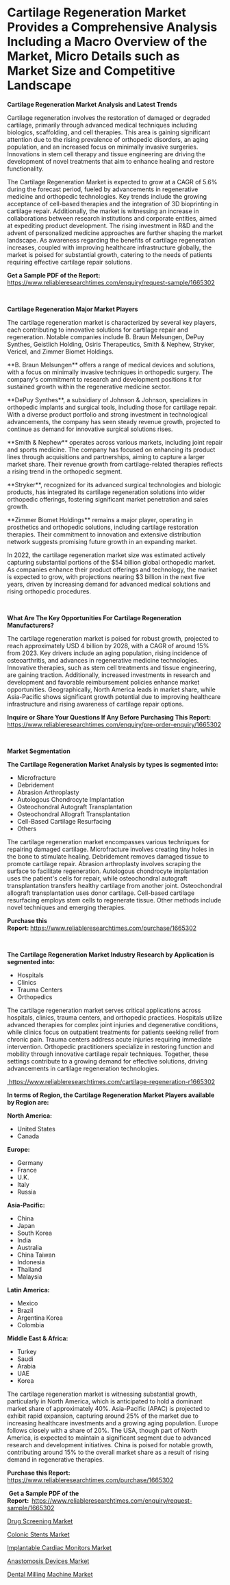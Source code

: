 <p><h1>Cartilage Regeneration Market Provides a Comprehensive Analysis Including a Macro Overview of the Market, Micro Details such as Market Size and Competitive Landscape</h1></p><p><strong>Cartilage Regeneration Market Analysis and Latest Trends</strong></p>
<p><p>Cartilage regeneration involves the restoration of damaged or degraded cartilage, primarily through advanced medical techniques including biologics, scaffolding, and cell therapies. This area is gaining significant attention due to the rising prevalence of orthopedic disorders, an aging population, and an increased focus on minimally invasive surgeries. Innovations in stem cell therapy and tissue engineering are driving the development of novel treatments that aim to enhance healing and restore functionality.</p><p>The Cartilage Regeneration Market is expected to grow at a CAGR of 5.6% during the forecast period, fueled by advancements in regenerative medicine and orthopedic technologies. Key trends include the growing acceptance of cell-based therapies and the integration of 3D bioprinting in cartilage repair. Additionally, the market is witnessing an increase in collaborations between research institutions and corporate entities, aimed at expediting product development. The rising investment in R&D and the advent of personalized medicine approaches are further shaping the market landscape. As awareness regarding the benefits of cartilage regeneration increases, coupled with improving healthcare infrastructure globally, the market is poised for substantial growth, catering to the needs of patients requiring effective cartilage repair solutions.</p></p>
<p><strong>Get a Sample PDF of the Report:&nbsp;</strong> <a href="https://www.reliableresearchtimes.com/enquiry/request-sample/1665302?utm_campaign=2222&utm_medium=2&utm_source=Github&utm_content=ia&utm_term=03032025&utm_id=cartilage-regeneration">https://www.reliableresearchtimes.com/enquiry/request-sample/1665302</a></p>
<p>&nbsp;</p>
<p><strong>Cartilage Regeneration Major Market Players</strong></p>
<p><p>The cartilage regeneration market is characterized by several key players, each contributing to innovative solutions for cartilage repair and regeneration. Notable companies include B. Braun Melsungen, DePuy Synthes, Geistlich Holding, Osiris Therapeutics, Smith & Nephew, Stryker, Vericel, and Zimmer Biomet Holdings.</p><p>**B. Braun Melsungen** offers a range of medical devices and solutions, with a focus on minimally invasive techniques in orthopedic surgery. The company's commitment to research and development positions it for sustained growth within the regenerative medicine sector.</p><p>**DePuy Synthes**, a subsidiary of Johnson & Johnson, specializes in orthopedic implants and surgical tools, including those for cartilage repair. With a diverse product portfolio and strong investment in technological advancements, the company has seen steady revenue growth, projected to continue as demand for innovative surgical solutions rises.</p><p>**Smith & Nephew** operates across various markets, including joint repair and sports medicine. The company has focused on enhancing its product lines through acquisitions and partnerships, aiming to capture a larger market share. Their revenue growth from cartilage-related therapies reflects a rising trend in the orthopedic segment.</p><p>**Stryker**, recognized for its advanced surgical technologies and biologic products, has integrated its cartilage regeneration solutions into wider orthopedic offerings, fostering significant market penetration and sales growth.</p><p>**Zimmer Biomet Holdings** remains a major player, operating in prosthetics and orthopedic solutions, including cartilage restoration therapies. Their commitment to innovation and extensive distribution network suggests promising future growth in an expanding market.</p><p>In 2022, the cartilage regeneration market size was estimated actively capturing substantial portions of the $54 billion global orthopedic market. As companies enhance their product offerings and technology, the market is expected to grow, with projections nearing $3 billion in the next five years, driven by increasing demand for advanced medical solutions and rising orthopedic procedures.</p></p>
<p>&nbsp;</p>
<p><strong>What Are The Key Opportunities For Cartilage Regeneration Manufacturers?</strong></p>
<p><p>The cartilage regeneration market is poised for robust growth, projected to reach approximately USD 4 billion by 2028, with a CAGR of around 15% from 2023. Key drivers include an aging population, rising incidence of osteoarthritis, and advances in regenerative medicine technologies. Innovative therapies, such as stem cell treatments and tissue engineering, are gaining traction. Additionally, increased investments in research and development and favorable reimbursement policies enhance market opportunities. Geographically, North America leads in market share, while Asia-Pacific shows significant growth potential due to improving healthcare infrastructure and rising awareness of cartilage repair options.</p></p>
<p><strong>Inquire or Share Your Questions If Any Before Purchasing This Report:</strong> <a href="https://www.reliableresearchtimes.com/enquiry/pre-order-enquiry/1665302?utm_campaign=2222&utm_medium=2&utm_source=Github&utm_content=ia&utm_term=03032025&utm_id=cartilage-regeneration">https://www.reliableresearchtimes.com/enquiry/pre-order-enquiry/1665302</a></p>
<p>&nbsp;</p>
<p><strong>Market Segmentation</strong></p>
<p><strong>The Cartilage Regeneration Market Analysis by types is segmented into:</strong></p>
<p><ul><li>Microfracture</li><li>Debridement</li><li>Abrasion Arthroplasty</li><li>Autologous Chondrocyte Implantation</li><li>Osteochondral Autograft Transplantation</li><li>Osteochondral Allograft Transplantation</li><li>Cell-Based Cartilage Resurfacing</li><li>Others</li></ul></p>
<p><p>The cartilage regeneration market encompasses various techniques for repairing damaged cartilage. Microfracture involves creating tiny holes in the bone to stimulate healing. Debridement removes damaged tissue to promote cartilage repair. Abrasion arthroplasty involves scraping the surface to facilitate regeneration. Autologous chondrocyte implantation uses the patient's cells for repair, while osteochondral autograft transplantation transfers healthy cartilage from another joint. Osteochondral allograft transplantation uses donor cartilage. Cell-based cartilage resurfacing employs stem cells to regenerate tissue. Other methods include novel techniques and emerging therapies.</p></p>
<p><strong>Purchase this Report:&nbsp;</strong><a href="https://www.reliableresearchtimes.com/purchase/1665302?utm_campaign=2222&utm_medium=2&utm_source=Github&utm_content=ia&utm_term=03032025&utm_id=cartilage-regeneration">https://www.reliableresearchtimes.com/purchase/1665302</a></p>
<p>&nbsp;</p>
<p><strong>The Cartilage Regeneration Market Industry Research by Application is segmented into:</strong></p>
<p><ul><li>Hospitals</li><li>Clinics</li><li>Trauma Centers</li><li>Orthopedics</li></ul></p>
<p><p>The cartilage regeneration market serves critical applications across hospitals, clinics, trauma centers, and orthopedic practices. Hospitals utilize advanced therapies for complex joint injuries and degenerative conditions, while clinics focus on outpatient treatments for patients seeking relief from chronic pain. Trauma centers address acute injuries requiring immediate intervention. Orthopedic practitioners specialize in restoring function and mobility through innovative cartilage repair techniques. Together, these settings contribute to a growing demand for effective solutions, driving advancements in cartilage regeneration technologies.</p></p>
<p><a href="https://www.reliableresearchtimes.com/cartilage-regeneration-r1665302?utm_campaign=2222&utm_medium=2&utm_source=Github&utm_content=ia&utm_term=03032025&utm_id=cartilage-regeneration">&nbsp;https://www.reliableresearchtimes.com/cartilage-regeneration-r1665302</a></p>
<p><strong>In terms of Region, the Cartilage Regeneration Market Players available by Region are:</strong></p>
<p>
    <p> <strong> North America: </strong>
        <ul>
            <li>United States</li>
            <li>Canada</li>
        </ul>
        </p> 
    <p> <strong> Europe: </strong>
        <ul>
            <li>Germany</li>
            <li>France</li>
            <li>U.K.</li>
            <li>Italy</li>
            <li>Russia</li>
        </ul>
        </p> 
    <p> <strong> Asia-Pacific: </strong>
        <ul>
            <li>China</li>
            <li>Japan</li>
            <li>South Korea</li>
            <li>India</li>
            <li>Australia</li>
            <li>China Taiwan</li>
            <li>Indonesia</li>
            <li>Thailand</li>
            <li>Malaysia</li>
        </ul>
        </p> 
    <p> <strong> Latin America: </strong>
        <ul>
            <li>Mexico</li>
            <li>Brazil</li>
            <li>Argentina Korea</li>
            <li>Colombia</li>
        </ul>
        </p> 
    <p> <strong> Middle East & Africa: </strong>
        <ul>
            <li>Turkey</li>
            <li>Saudi</li>
            <li>Arabia</li>
            <li>UAE</li>
            <li>Korea</li>
        </ul>
    </p>
    </p>
<p><p>The cartilage regeneration market is witnessing substantial growth, particularly in North America, which is anticipated to hold a dominant market share of approximately 40%. Asia-Pacific (APAC) is projected to exhibit rapid expansion, capturing around 25% of the market due to increasing healthcare investments and a growing aging population. Europe follows closely with a share of 20%. The USA, though part of North America, is expected to maintain a significant segment due to advanced research and development initiatives. China is poised for notable growth, contributing around 15% to the overall market share as a result of rising demand in regenerative therapies.</p></p>
<p><strong>Purchase this Report: </strong><a href="https://www.reliableresearchtimes.com/purchase/1665302?utm_campaign=2222&utm_medium=2&utm_source=Github&utm_content=ia&utm_term=03032025&utm_id=cartilage-regeneration">https://www.reliableresearchtimes.com/purchase/1665302</a></p>
<p>&nbsp;<strong>Get a Sample PDF of the Report:&nbsp;&nbsp;</strong><a href="https://www.reliableresearchtimes.com/enquiry/request-sample/1665302?utm_campaign=2222&utm_medium=2&utm_source=Github&utm_content=ia&utm_term=03032025&utm_id=cartilage-regeneration">https://www.reliableresearchtimes.com/enquiry/request-sample/1665302</a></p>
<p><strong></strong></p>
<p><p><a href="https://github.com/ziwersekos/Market-Research-Report-List-1/blob/main/drug-screening-market.md?utm_campaign=2222&utm_medium=2&utm_source=Github&utm_content=ia&utm_term=03032025&utm_id=cartilage-regeneration">Drug Screening Market</a></p><p><a href="https://github.com/aidelndasse/Market-Research-Report-List-1/blob/main/colonic-stents-market.md?utm_campaign=2222&utm_medium=2&utm_source=Github&utm_content=ia&utm_term=03032025&utm_id=cartilage-regeneration">Colonic Stents Market</a></p><p><a href="https://github.com/ivvrgibi/Market-Research-Report-List-1/blob/main/implantable-cardiac-monitors-market.md?utm_campaign=2222&utm_medium=2&utm_source=Github&utm_content=ia&utm_term=03032025&utm_id=cartilage-regeneration">Implantable Cardiac Monitors Market</a></p><p><a href="https://github.com/amoakuolaopa/Market-Research-Report-List-1/blob/main/anastomosis-devices-market.md?utm_campaign=2222&utm_medium=2&utm_source=Github&utm_content=ia&utm_term=03032025&utm_id=cartilage-regeneration">Anastomosis Devices Market</a></p><p><a href="https://github.com/raquinyagua/Market-Research-Report-List-1/blob/main/dental-milling-machine-market.md?utm_campaign=2222&utm_medium=2&utm_source=Github&utm_content=ia&utm_term=03032025&utm_id=cartilage-regeneration">Dental Milling Machine Market</a></p></p>